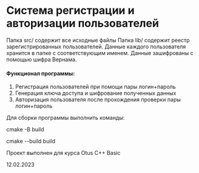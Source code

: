 # Система регистрации и авторизации пользователей

Папка src/ содержит все исходные файлы
Папка lib/ содержит реестр зарегистрированных пользователей. Данные каждого пользователя хранится в папке с соответствующим именем. Данные зашифрованы с помощью шифра Вернама.

#### Функционал программы:
1. Регистрация пользователей при помощи пары логин+пароль
2. Генерация ключа доступа и шифрование полученных данных
3. Авторизация пользователя после прохождения проверки пары логин+пароль

Для сборки программы выполнить команды:

cmake -B build

cmake --build build

Проект выполнен для курса Otus C++ Basic

12.02.2023
